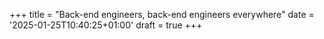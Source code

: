 +++
title = "Back-end engineers, back-end engineers everywhere"
date = '2025-01-25T10:40:25+01:00'
draft = true
+++
